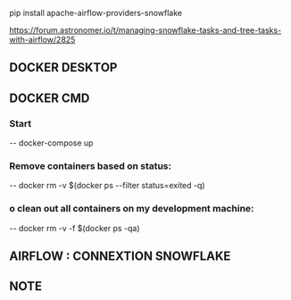 

pip install apache-airflow-providers-snowflake


https://forum.astronomer.io/t/managing-snowflake-tasks-and-tree-tasks-with-airflow/2825



## DOCKER DESKTOP



## DOCKER CMD

### Start
-- docker-compose up

### Remove containers based on status:
-- docker rm -v $(docker ps --filter status=exited -q)


### o clean out all containers on my development machine:
-- docker rm -v -f $(docker ps -qa)



## AIRFLOW : CONNEXTION SNOWFLAKE



## NOTE